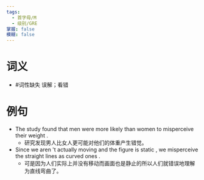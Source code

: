 ```yaml
---
tags:
  - 首字母/M
  - 级别/GRE
掌握: false
模糊: false
---
```

# 词义
- #词性缺失 误解；看错
# 例句
- The study found that men were more likely than women to misperceive their weight .
	- 研究发现男人比女人更可能对他们的体重产生错觉。
- Since we aren 't actually moving and the figure is static , we misperceive the straight lines as curved ones .
	- 可是因为人们实际上并没有移动而画面也是静止的所以人们就错误地理解为直线弯曲了。
